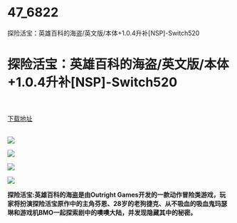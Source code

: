 # 47_6822
探险活宝：英雄百科的海盗/英文版/本体+1.0.4升补[NSP]-Switch520
# 探险活宝：英雄百科的海盗/英文版/本体+1.0.4升补[NSP]-Switch520
 <br/></br>
[下载地址](https://www.switch520.cc/article/6822 "下载地址")
<br/></br>

<p><span><strong><img src="https://www.switch520.cc/muke_img/upload_art_editor_20201021-1_395397ef39fe83eeeefcf23e6e69445c.jpg"></strong></span></p>
<p><span><strong><img src="https://www.switch520.cc/muke_img/upload_art_editor_20201021-1_1df76926be46f826b15e6e169ff481eb.jpg"></strong></span></p>
<p><span><strong><img src="https://www.switch520.cc/muke_img/upload_art_editor_20201021-1_6f17c8a28796e83304abde286dbbf092.jpg"></strong></span></p>
<p><span><strong><img src="https://www.switch520.cc/muke_img/upload_art_editor_20201021-1_f0c1053580d9870fd332d28d5784a60a.jpg"></strong></span></p>
<p></p>
<p></p>
<p><span><strong>探险活宝:英雄百科的海盗是由Outright Games开发的一款动作冒险类游戏，玩家将扮演探险活宝原作中的主角芬恩、28岁的老狗捷克、从不吸血的吸血鬼玛瑟琳和游戏机BMO一起探索剧中的噢噢大陆，并发现隐藏其中的秘密。</strong></span></p>
<p></p>
